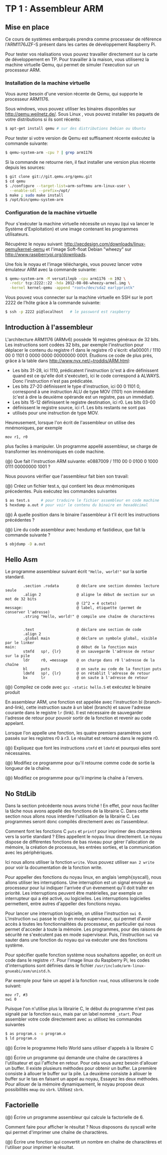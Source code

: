 TP 1 : Assembleur ARM 
=====================

Mise en place
-------------

Ce cours de systèmes embarqués prendra comme processeur de référence
l'ARM1176JZF-S présent dans les cartes de développement Raspberry Pi.

Pour tester vos réalisations vous pouvez travailler directement sur 
la carte de développement en TP. Pour travailler à la maison, vous
utiliserez la machine virtuelle Qemu, qui permet de simuler l'execution
sur un processeur ARM.

### Installation de la machine virtuelle

Vous aurez besoin d'une version récente de Qemu, qui supporte le processeur ARM1176.

Sous windows, vous pouvez utiliser les binaires disponibles sur
<http://qemu.weilnetz.de/>.  Sous Linux , vous pouvez installer les paquets de
votre distributions si ils sont récents:

~~~bash
$ apt-get install qemu # sur des distributions Debian ou Ubuntu
~~~

Pour tester si votre version de Qemu est suffisament récente exécutez la commande suivante:

~~~bash
$ qemu-system-arm -cpu ? | grep arm1176
~~~

Si la commande ne retourne rien, il faut installer une version plus récente depuis les sources:

~~~bash
$ git clone git://git.qemu.org/qemu.git
$ cd qemu
$ ./configure --target-list=arm-softmmu arm-linux-user \
  --enable-sdl --prefix=/opt/
$ make ; sudo make install
$ /opt/bin/qemu-system-arm
~~~

### Configuration de la machine virtuelle

Pour s'exécuter la machine virtuelle nécessite un noyau (qui va lancer le Système d'Exploitation)
et une image contenant les programmes utilisateurs.

Récupérez le noyau suivant: <http://xecdesign.com/downloads/linux-qemu/kernel-qemu>
et l'image Soft-float Debian "wheezy" sur <http://www.raspberrypi.org/downloads>.

Une fois le noyau et l'image téléchargés, vous pouvez lancer votre émulateur ARM avec la commande suivante:

~~~bash
$ qemu-system-arm -M versatilepb -cpu arm1176 -m 192 \
  -redir tcp:2222::22 -hda 2012-08-08-wheezy-armel.img \
  -kernel kernel-qemu -append "root=/dev/sda2 earlyprintk"
~~~

Vous pouvez vous connecter sur la machine virtuelle en SSH sur le port 2222 de
l'hôte gràce à la commande suivante:

~~~bash
$ ssh -p 2222 pi@localhost   # le password est raspberry
~~~

Introduction à l'assembleur
---------------------------

L'architecture ARM1176 (ARMv6) possède 16 registres généraux de 32 bits.
Les instructions sont codées 32 bits, par exemple l'instruction pour déplacer
le contenu du registre r1 dans le registre r0 s'écrit: e1a00001 / 1110 00 0 1101 0 0000 0000 00000000 0001.
Étudions ce code de plus près, grâce à la table dans <http://www.nyx.net/~troddis/ARM.html>:
    
  * Les bits 31-28, ici 1110, prédicatent l'instruction (c'est à dire définissent quand est ce qu'elle doit s'exécuter),
    ici le code correspond à ALWAYS. Donc l'instruction n'est pas prédicatée.
  * Les bits 27-20 définissent le type d'instruction, ici 00 0 1101 0,
    correspond à une instruction ALU de type MOV (1101) non immédiate (c'est à
    dire la deuxième opérande est un registre, pas un immédiat).
  * Les bits 15-12 définissent le registre destination, ici r0.  Les bits 03-00
  * définissent le registre source, ici r1.  Les bits restants ne sont pas
  * utilisés pour une instruction de type MOV. 

Heureusement, lorsque l'on écrit de l'assembleur on utilise des mnémoniques, par exemple

~~~gas
mov r1, r0
~~~

plus faciles à manipuler. Un programme appellé assembleur, se charge de transformer les
mnémoniques en code machine.

(@) Que fait l'instruction ARM suivante:  e0887009 / 1110 00 0 0100 0 1000 0111 00000000 1001 ?

<!---
add	r7, r8, r9
-->


Nous pouvons vérifier que l'assembleur fait bien son travail:

(@) Créez un fichier test.s, qui contient les deux mnémoniques précedentes. Puis exécutez les commandes suivantes

~~~bash
$ as test.s     # pour traduire le fichier assembleur en code machine
$ hexdump a.out # pour voir le contenu du binaire en hexadécimal
~~~
   
(@) À quelle position dans le binaire l'assembleur à t'il écrit les instructions précédentes ?

(@) Lire du code assembleur avec hexdump et fastidieux, que fait la commande suivante ?

~~~bash
$ objdump -D a.out 
~~~

Hello Asm
---------

Le programme assembleur suivant écrit ``"Hello, world!"`` sur la sortie standard.

~~~gas
        .section .rodata        @ déclare une section données lecture seule
        .align 2                @ aligne le début de section sur un mot de 32 bits 
                                @ (2^2 = 4 octets)
message:                        @ label, étiquette (permet de conserver l'adresse)
        .string "Hello, world!" @ compile une chaîne de charactères


        .text                   @ déclare une section de code
        .align 2                
        .global main            @ déclare un symbole global, visible par le linker
main:                           @ début de la fonction main
        stmfd   sp!, {lr}       @ on sauvegarde l'adresse de retour sur la pile
        ldr     r0, =message    @ on charge dans r0 l'adresse de la chaîne 
        bl      puts            @ on saute au code de la fonction puts 
        ldmfd   sp!, {lr}       @ on rétablit l'adresse de retour
        bx      lr              @ on saute à l'adresse de retour
~~~

(@) Compilez ce code avec ``gcc -static hello.S`` et exécutez le binaire produit

En assembleur ARM, une fonction est appellée avec l'instruction bl
(branch-and-link), cette instruction saute à un label (branch) et sauve
l'adresse courante dans le registre ``lr`` (link).
Il est nécessaire de sauvegarder l'adresse de retour pour pouvoir sortir
de la fonction et revenir au code appelant.

Lorsque l'on appelle une fonction, les quatre premiers paramètres sont passés sur
les registres r0 à r3. Le résultat est retourné dans le registre r0.

(@) Expliquez que font les instructions ``stmfd`` et ``ldmfd`` et pourquoi elles sont nécessaires.

(@) Modifiez ce programme pour qu'il retourne comme code de sortie la longueur de la chaîne.

(@) Modifiez ce programme pour qu'il imprime la chaîne à l'envers.


No StdLib
---------

Dans la section précédente nous avons triché ! En effet, pour nous faciliter la
tâche nous avons appellé des fonctions de la librairie C. Dans cette section
nous allons nous interdire l'utilisation de la librairie C.  Les programmes
seront donc compilés directement avec $as$ l'assembleur.

Comment font les fonctions C ``puts`` et ``printf`` pour imprimer des
charactères vers la sortie standard ? Elles appellent le noyau linux
directement. Le noyau dispose de différentes fonctions de bas niveau pour gérer
l'allocation de mémoire, la création de processus, les entrées sorties, et la
communication avec les périphériques.

Ici nous allons utiliser la fonction ``write``.  Vous pouvez utiliser ``man 2
write`` pour voir la documentation de la fonction write. 

Pour appeller des fonctions du noyau linux, en anglais \emph{syscall}, nous
allons utiliser les interruptions.  Une interruption est un signal envoyé au
processeur pour lui indiquer l'arrivée d'un évenement qu'il doit traîter en
priorité. Les interruptions peuvent être matérielles, par exemple un
interrupteur qui a été activé, ou logicielles. Les interruptions logicielles
permettent, entre autres d'appeller des fonctions noyau.

Pour lancer une interruption logicielle, on utilise l'instruction ``swi 0``. 
 L'instruction ``swi``
passe le chip en mode superviseur, qui permet d'avoir accès à toutes les
fonctionnalitées du processeur, en particulier qui nous permet d'acceder à
toute la mémoire. Les programmes, pour des raisons de sécurité ne s'exécutent
pas en mode superviseur. Puis, l'instruction ``swi`` va sauter dans une fonction
du noyau qui va exécuter une des fonctions système.

Pour spécifier quelle fonction système nous souhaitons appeller, on écrit un
code dans le registre ``r7``.
Pour l'image linux du Raspberry Pi, les codes d'interruptions sont définies dans
le fichier ``/usr/include/arm-linux-gnueabi/asm/unistd.h``.

Par exemple pour faire un appel à la fonction ``read``, nous utiliserons le 
code suivant:

~~~gas
mov r7, #3
swi 0
~~~

Puisque l'on n'utilise plus la librairie C, le début du programme n'est pas
signalé par la fonction ``main``, mais par un label nommé ``_start``. 
Pour assembler votre code directement avec ``as`` utilisez les commandes suivantes

~~~bash
$ as program.s -o program.o
$ ld program.o
~~~

(@) Écrire le programme Hello World sans utiliser d'appels à la libraire C

(@) Écrire un programme qui demande une chaîne de caractères à l'utilisateur et qui l'affiche en retour.
    Pour cela vous aurez besoin d'allouer un buffer. Il existe plusieurs méthodes pour obtenir un buffer.
    La première consiste à allouer le buffer sur la pile.
    La deuxième consiste à allouer le buffer sur le tas en faisant un appel au noyau, 
    Essayez les deux méthodes. Pour allouer de la mémoire dynamiquement, le
    noyau propose deux possibilités ``mmap`` ou ``sbrk``. Utilisez ``sbrk``.


Factorielle
-----------

(@) Écrire un programme assembleur qui calcule la factorielle de 6.

Comment faire pour afficher le résultat ? Nous disposons du syscall write qui permet
d'imprimer une chaîne de charactères.

(@) Écrire une fonction qui convertit un nombre en chaîne de charactères et l'utiliser
    pour imprimer le résultat.

























